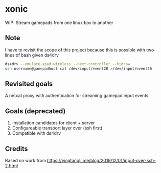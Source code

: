 # xonic
WIP: Stream gamepads from one linux box to another


## Note
I have to revisit the scope of this project because this is possible with two lines of bash given ds4drv

```sh
ds4drv --emulate-xpad-wireless --next-controller --hidraw
ssh username@gamepadhost cat /dev/input/event20 >/dev/input/event26
```


## Revisited goals
A netcat proxy with authentication for streaming gamepad input events

## Goals (deprecated)

1. Installation candidates for client + server
2. Configureable transport layer over (ssh first)
3. Compatible with ds4drv

## Credits
Based on work from https://yingtongli.me/blog/2019/12/01/input-over-ssh-2.html 


